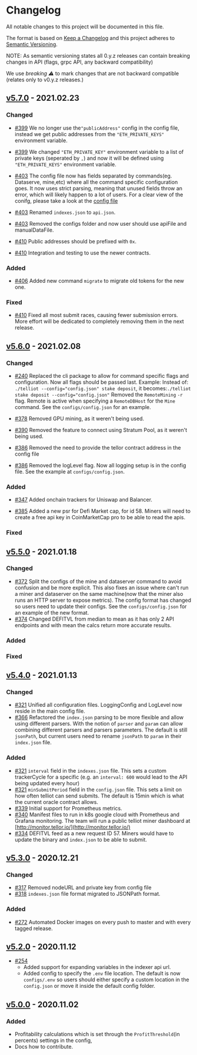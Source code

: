# Changelog

All notable changes to this project will be documented in this file.

The format is based on [Keep a Changelog](http://keepachangelog.com/en/1.0.0/) and this project adheres to [Semantic Versioning](http://semver.org/spec/v2.0.0.html).

NOTE: As semantic versioning states all 0.y.z releases can contain breaking changes in API \(flags, grpc API, any backward compatibility\)

We use _breaking :warning:_ to mark changes that are not backward compatible \(relates only to v0.y.z releases.\)

## [v5.7.0](https://github.com/tellor-io/telliot/releases/tag/v5.7.0) - 2021.02.23

### Changed
* [\#399](https://github.com/tellor-io/telliot/pull/399) We no longer use the`"publicAddress"` config in the config file, instead we get public addresses from the `"ETH_PRIVATE_KEYS"` environment variable.
* [\#399](https://github.com/tellor-io/telliot/pull/399) We changed `"ETH_PRIVATE_KEY"` environment variable to a list of private keys (seperated by `,`) and now it will be defined using `"ETH_PRIVATE_KEYS"` environment variable.
* [\#403](https://github.com/tellor-io/telliot/pull/403) The config file now has fields separated by commands(eg. Dataserve, mine,etc) where all the command specific configuration goes. It now uses strict parsing, meaning that unused fields throw an error, which will likely happen to a lot of users. For a clear view of the conifg, please take a look at the [config file](https://github.com/tellor-io/telliot/blob/master/pkg/config/config.go#L105)

* [\#403](https://github.com/tellor-io/telliot/pull/403) Renamed `indexes.json` to `api.json`.

* [\#403](https://github.com/tellor-io/telliot/pull/403) Removed the configs folder and now user should use  apiFile and manualDataFile.

* [\#410](https://github.com/tellor-io/telliot/pull/410) Public addresses should be prefixed with `0x`.

* [\#410](https://github.com/tellor-io/telliot/pull/410) Integration and testing to use the newer contracts.

### Added
* [\#406](https://github.com/tellor-io/telliot/pull/406) Added new command  `migrate` to migrate old tokens for the new one.
### Fixed
* [\#410](https://github.com/tellor-io/telliot/pull/410) Fixed all most submit races, causing fewer submission errors. More effort will be dedicated to completely removing them in the next release.

## [v5.6.0](https://github.com/tellor-io/telliot/releases/tag/v5.6.0) - 2021.02.08

### Changed
* [\#240](https://github.com/tellor-io/telliot/issues/240) Replaced the cli package to allow for command specific flags and configuration. Now all flags should be passed last. Example:
  Instead of: `./telliot --config="config.json" stake deposit`, it becomes:`./telliot stake deposit --config="config.json"`
  Removed the `RemoteMining` `-r` flag. Remote is active when specifying a `RemoteDBHost` for the `Mine` command. See the `configs/config.json` for an example.

* [\#378](https://github.com/tellor-io/telliot/pull/378) Removed GPU mining, as it weren't being used.

* [\#390](https://github.com/tellor-io/telliot/pull/390) Removed the feature to connect using Stratum Pool, as it weren't being used.

* [\#386](https://github.com/tellor-io/telliot/pull/386) Removed the need to provide the tellor contract address in the config file

* [\#386](https://github.com/tellor-io/telliot/pull/386) Removed the logLevel flag. Now all logging setup is in the config file. See the example at `configs/config.json`.

### Added
* [\#347](https://github.com/tellor-io/telliot/pull/347) Added onchain trackers for Uniswap and Balancer.

* [\#385](https://github.com/tellor-io/telliot/pull/385) Added a new psr for Defi Market cap, for id 58. Miners will need to create a free api key in CoinMarketCap pro to be able to read the apis.


### Fixed

## [v5.5.0](https://github.com/tellor-io/telliot/releases/tag/v5.5.0) - 2021.01.18

### Changed

* [\#372](https://github.com/tellor-io/telliot/pull/372) Split the configs of the mine and dataserver command to avoid confusion and be more explicit. This also fixes an issue where can't run a miner and dataserver on the same machine\(now that the miner also runs an HTTP server to expose metrics\). The config format has changed so users need to update their configs. See the `configs/config.json` for an example of the new format.
* [\#374](https://github.com/tellor-io/telliot/pull/374) Changed DEFITVL from median to mean as it has only 2 API endpoints and with mean the calcs return more accurate results.

### Added

### Fixed

## [v5.4.0](https://github.com/tellor-io/telliot/releases/tag/v5.4.0) - 2021.01.13

### Changed

* [\#321](https://github.com/tellor-io/telliot/pull/321) Unified all configuration files. LoggingConfig and LogLevel now reside in the main config file.
* [\#366](https://github.com/tellor-io/telliot/pull/366) Refactored the `index.json` parsing to be more flexible and allow using different parsers. With the notion of `parser` and `param` can allow combining different parsers and parsers parameters. The default is still `jsonPath`, but current users need to rename `jsonPath` to `param` in their `index.json` file.

### Added

* [\#321](https://github.com/tellor-io/telliot/pull/363) `interval` field in the `indexes.json` file. This sets a custom trackerCycle for a specific \(e.g. an `interval: 600` would lead to the API being updated every hour\)
* [\#321](https://github.com/tellor-io/telliot/pull/363) `minSubmitPeriod` field in the `config.json` file. This sets a limit on how often telliot can send submits. The default is 15min which is what the current oracle contract allows.
* [\#339](https://github.com/tellor-io/telliot/pull/339) Initial support for Prometheus metrics.
* [\#340](https://github.com/tellor-io/telliot/pull/340) Manifest files to run in k8s google cloud with Prometheus and Grafana monitoring. The team will run a public telliot miner dashboard at [http://monitor.tellor.io/](http://monitor.tellor.io/)
* [\#334](https://github.com/tellor-io/telliot/pull/334) DEFITVL feed as a new request ID 57. Miners would have to update the binary and `index.json` to be able to submit.

## [v5.3.0](https://github.com/tellor-io/telliot/releases/tag/v5.3.0) - 2020.12.21

### Changed

* [\#317](https://github.com/tellor-io/telliot/pull/317) Removed nodeURL and private key from config file
* [\#318](https://github.com/tellor-io/telliot/pull/318) `indexes.json` file format migrated to JSONPath format.

### Added

* [\#272](https://github.com/tellor-io/telliot/pull/272) Automated Docker images on every push to master and with every tagged release.

## [v5.2.0](https://github.com/tellor-io/telliot/releases/tag/v5.2.0) - 2020.11.12

* [\#254](https://github.com/tellor-io/telliot/pull/254)
  * Added support for expanding variables in the indexer api url.
  * Added config to specify the `.env` file location. The default is now `configs/.env` so users should either specify a custom location in the `config.json` or move it inside the default config folder.

## [v5.0.0](https://github.com/tellor-io/telliot/releases/tag/v5.0.0) - 2020.11.02

### Added

* Profitability calculations which is set through the `ProfitThreshold`\(in percents\) settings in the config,
* Docs how to contribute.
